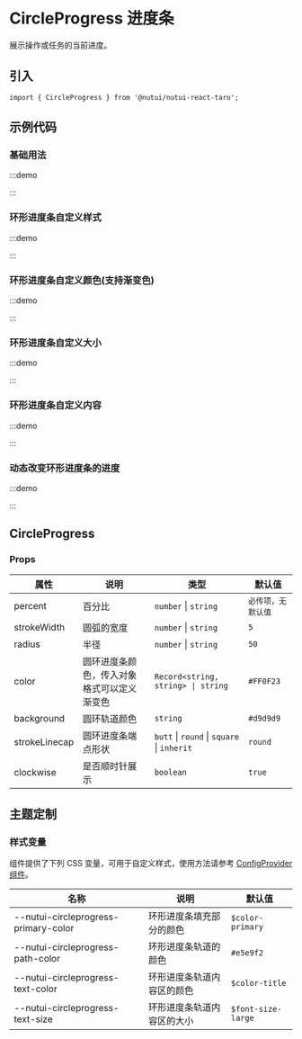 # CircleProgress 进度条


展示操作或任务的当前进度。

## 引入

```tsx
import { CircleProgress } from '@nutui/nutui-react-taro';
```

## 示例代码

### 基础用法

:::demo

<CodeBlock src='taro/demo1.tsx'></CodeBlock>

:::

### 环形进度条自定义样式

:::demo

<CodeBlock src='taro/demo2.tsx'></CodeBlock>

:::

### 环形进度条自定义颜色(支持渐变色)

:::demo

<CodeBlock src='taro/demo3.tsx'></CodeBlock>

:::

### 环形进度条自定义大小

:::demo

<CodeBlock src='taro/demo4.tsx'></CodeBlock>

:::

### 环形进度条自定义内容

:::demo

<CodeBlock src='taro/demo5.tsx'></CodeBlock>

:::

### 动态改变环形进度条的进度

:::demo

<CodeBlock src='taro/demo6.tsx'></CodeBlock>

:::

## CircleProgress

### Props

| 属性 | 说明 | 类型 | 默认值 |
| --- | --- | --- | --- |
| percent | 百分比 | `number` \| `string` | `必传项，无默认值` |
| strokeWidth | 圆弧的宽度 | `number` \| `string` | `5` |
| radius | 半径 | `number` \| `string` | `50` |
| color | 圆环进度条颜色，传入对象格式可以定义渐变色 | `Record<string, string> \| string` | `#FF0F23` |
| background | 圆环轨道颜色 | `string` | `#d9d9d9` |
| strokeLinecap | 圆环进度条端点形状 | `butt` \| `round` \| `square` \| `inherit` | `round` |
| clockwise | 是否顺时针展示 | `boolean` | `true` |

## 主题定制

### 样式变量

组件提供了下列 CSS 变量，可用于自定义样式，使用方法请参考 [ConfigProvider 组件](#/zh-CN/component/configprovider)。

| 名称 | 说明 | 默认值 |
| --- | --- | --- |
| \--nutui-circleprogress-primary-color | 环形进度条填充部分的颜色 | `$color-primary` |
| \--nutui-circleprogress-path-color | 环形进度条轨道的颜色 | `#e5e9f2` |
| \--nutui-circleprogress-text-color | 环形进度条轨道内容区的颜色 | `$color-title` |
| \--nutui-circleprogress-text-size | 环形进度条轨道内容区的大小 | `$font-size-large` |